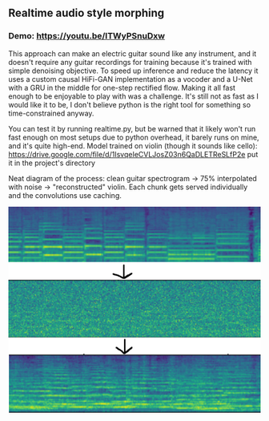 ## Realtime audio style morphing
### Demo: https://youtu.be/ITWyPSnuDxw
This approach can make an electric guitar sound like any instrument, and it doesn't require any guitar recordings for training because it's trained with simple denoising objective.
To speed up inference and reduce the latency it uses a custom causal HiFi-GAN implementation as a vocoder and a U-Net with a GRU in the middle for one-step rectified flow. Making it all fast enough to be enjoyable to play with was a challenge. It's still not as fast as I would like it to be, I don't believe python is the right tool for something so time-constrained anyway.

You can test it by running realtime.py, but be warned that it likely won't run fast enough on most setups due to python overhead, it barely runs on mine, and it's quite high-end.
Model trained on violin (though it sounds like cello): https://drive.google.com/file/d/1IsvqeIeCVLJosZ03n6QaDLETReSLfP2e put it in the project's directory

Neat diagram of the process: clean guitar spectrogram -> 75% interpolated with noise -> "reconstructed" violin. Each chunk gets served individually and the convolutions use caching.

![AltText](example.png)
